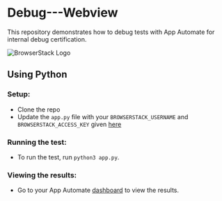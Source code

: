 # Debug---Webview
This repository demonstrates how to debug tests with App Automate for internal debug certification.

![BrowserStack Logo](https://d98b8t1nnulk5.cloudfront.net/production/images/layout/logo-header.png?1469004780)

## Using Python

### Setup:

- Clone the repo
- Update the `app.py` file with your `BROWSERSTACK_USERNAME` and `BROWSERSTACK_ACCESS_KEY` given [here](https://www.browserstack.com/accounts/settings) 

### Running the test:

- To run the test, run `python3 app.py`.

### Viewing the results:

- Go to your App Automate [dashboard](https://www.browserstack.com/app-automate) to view the results.
